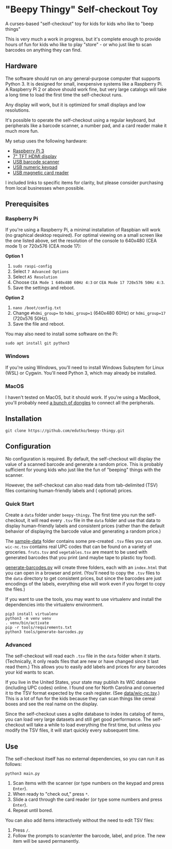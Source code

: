 # "Beepy Thingy" Self-checkout Toy

A curses-based "self-checkout" toy for kids for kids who like to "beep things"

This is very much a work in progress, but it's complete enough to provide hours of fun for kids who
like to play "store" - or who just like to scan barcodes on anything they can find.

## Hardware

The software should run on any general-purpose computer that supports Python 3. It is designed for
small, inexpensive systems like a Raspberry Pi. A Raspberry Pi 2 or above should work fine, but
very large catalogs will take a long time to load the first time the self-checkout runs.

Any display will work, but it is optimized for small displays and low resolutions.

It's possible to operate the self-checkout using a regular keyboard, but peripherals like a barcode scanner, a number
pad, and a card reader make it much more fun.

My setup uses the following hardware:

* [Raspberry Pi 3](https://www.raspberrypi.com/products/)
* [7" TFT HDMI display](https://smile.amazon.com/SunFounder-Inch-Screen-Monitor-HDMI/dp/B012ZRYDYY/)
* [USB barcode scanner](https://smile.amazon.com/gp/product/B08TWX74T4/)
* [USB numeric keypad](https://smile.amazon.com/gp/product/B01M4NH7F9/)
* [USB magnetic card reader](https://smile.amazon.com/gp/product/B0183PUZMQ/)

I included links to specific items for clarity, but please consider purchasing from local businesses when possible.

## Prerequisites

### Raspberry Pi

If you're using a Raspberry Pi, a minimal installation of Raspbian will work
(no graphical desktop required). For optimal viewing on a small screen like the one listed above, set the resolution of
the console to 640x480 (CEA mode 1) or 720x576 (CEA mode 17):

**Option 1**

1. `sudo raspi-config`
2. Select `7 Advanced Options`
3. Select `A5 Resolution`
4. Choose `CEA Mode 1 640x480 60Hz 4:3` or `CEA Mode 17 720x576 50Hz 4:3`.
5. Save the settings and reboot.

**Option 2**

1. `nano /boot/config.txt`
2. Change `#hdmi_group=` to `hdmi_group=1` (640x480 60Hz) or `hdmi_group=17` (720x576 50Hz).
3. Save the file and reboot.

You may also need to install some software on the Pi:

`sudo apt install git python3`

### Windows

If you're using Windows, you'll need to install Windows Subsytem for Linux
(WSL) or Cygwin. You'll need Python 3, which may already be installed.

### MacOS

I haven't tested on MacOS, but it should work. If you're using a MacBook, you'll probably
need [a bunch of dongles](https://www.youtube.com/watch?v=-XSC_UG5_kU)
to connect all the peripherals.

## Installation

`git clone https://github.com/edutko/beepy-thingy.git`

## Configuration

No configuration is required. By default, the self-checkout will display the value of a scanned barcode and generate a
random price. This is probably sufficient for young kids who just like the fun of "beeping" things with the scanner.

However, the self-checkout can also read data from tab-delimited (TSV) files containing human-friendly labels and (
optional) prices.

### Quick Start

Create a `data` folder under `beepy-thingy`. The first time you run the self-checkout, it will read every `.tsv`
file in the `data` folder and use that data to display human-friendly labels and consistent prices (rather than the
default behavior of displaying the barcode value and generating a random price.)

The [sample-data](./sample-data) folder contains some pre-created `.tsv` files you can use. `wic-nc.tsv` contains real
UPC codes that can be found on a variety of groceries. `fruts.tsv` and `vegetables.tsv` are meant to be used with
generated barcodes that you print (and maybe tape to plastic toy food).

[generate-barcodes.py](./tools/generate-barcodes.py) will create three folders, each with an `index.html` that you can
open in a browser and print. (You'll need to copy the
`.tsv` files to the `data` directory to get consistent prices, but since the barcodes are just encodings of the labels,
everything else will work even if you forget to copy the files.)

If you want to use the tools, you may want to use virtualenv and install the dependencies into the virtualenv
environment.

```
pip3 install virtualenv
python3 -m venv venv
. venv/bin/activate
pip -r tools/requirements.txt
python3 tools/generate-barcodes.py
```

### Advanced

The self-checkout will read each `.tsv` file in the `data` folder when it starts. (Technically, it only reads files that
are new or have changed since it last read them.) This allows you to easily add labels and prices for any barcodes your
kid wants to scan.

If you live in the United States, your state may publish its WIC database
(including UPC codes) online. I found one for North Carolina and converted it to the TSV format expected by the cash
register. (See
[data/wic-nc.tsv](./data/wic-nc.tsv).) This is a lot of fun for the kids because they can scan things like cereal boxes
and see the real name on the display.

Since the self-checkout uses a sqlite database to index its catalog of items, you can load very large datasets and still
get good performance. The self-checkout will take a while to load everything the first time, but unless you modify the
TSV files, it will start quickly every subsequent time.

## Use

The self-checkout itself has no external dependencies, so you can run it as follows:

`python3 main.py`

1. Scan items with the scanner (or type numbers on the keypad and press `Enter`).
2. When ready to "check out," press `*`.
3. Slide a card through the card reader (or type some numbers and press `Enter`).
4. Repeat until bored.

You can also add items interactively without the need to edit TSV files:

1. Press `/`.
2. Follow the prompts to scan/enter the barcode, label, and price. The new item will be saved permanently.
